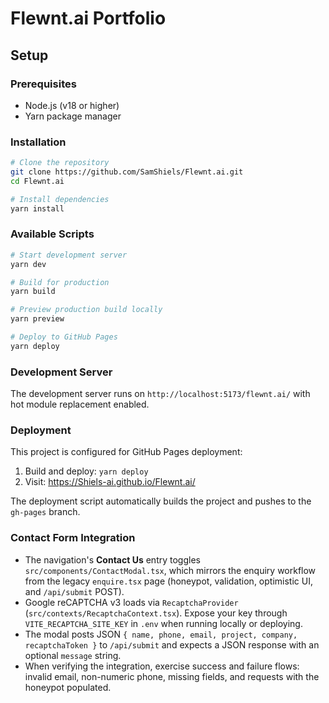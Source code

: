 # Flewnt.ai Portfolio

## Setup

### Prerequisites

- Node.js (v18 or higher)
- Yarn package manager

### Installation

```bash
# Clone the repository
git clone https://github.com/SamShiels/Flewnt.ai.git
cd Flewnt.ai

# Install dependencies
yarn install
```

### Available Scripts

```bash
# Start development server
yarn dev

# Build for production
yarn build

# Preview production build locally
yarn preview

# Deploy to GitHub Pages
yarn deploy
```

### Development Server

The development server runs on `http://localhost:5173/flewnt.ai/` with hot module replacement enabled.

### Deployment

This project is configured for GitHub Pages deployment:

1. Build and deploy: `yarn deploy`
2. Visit: https://Shiels-ai.github.io/Flewnt.ai/

The deployment script automatically builds the project and pushes to the `gh-pages` branch.

### Contact Form Integration

- The navigation's **Contact Us** entry toggles `src/components/ContactModal.tsx`, which mirrors the enquiry workflow from the legacy `enquire.tsx` page (honeypot, validation, optimistic UI, and `/api/submit` POST).
- Google reCAPTCHA v3 loads via `RecaptchaProvider` (`src/contexts/RecaptchaContext.tsx`). Expose your key through `VITE_RECAPTCHA_SITE_KEY` in `.env` when running locally or deploying.
- The modal posts JSON `{ name, phone, email, project, company, recaptchaToken }` to `/api/submit` and expects a JSON response with an optional `message` string.
- When verifying the integration, exercise success and failure flows: invalid email, non-numeric phone, missing fields, and requests with the honeypot populated.
